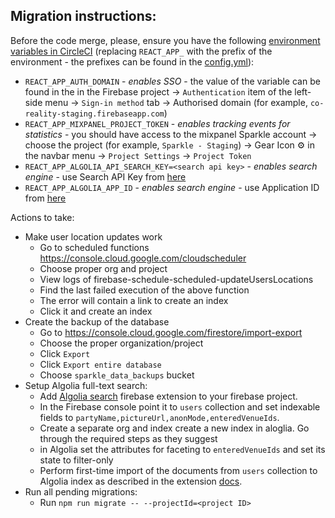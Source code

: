 ## Migration instructions:

Before the code merge, please, ensure you have the following [environment variables in CircleCI](https://app.circleci.com/settings/project/github/sparkletown/sparkle/environment-variables?return-to=https%3A%2F%2Fapp.circleci.com%2Fpipelines%2Fgithub%2Fsparkletown%2Fsparkle) (replacing `REACT_APP_` with the prefix of the environment - the prefixes can be found in the [config.yml](../../.circleci/config.yml)):

- `REACT_APP_AUTH_DOMAIN` - _enables SSO_ - the value of the variable can be found in the in the Firebase project -> `Authentication` item of the left-side menu -> `Sign-in method` tab -> Authorised domain (for example, `co-reality-staging.firebaseapp.com`)
- `REACT_APP_MIXPANEL_PROJECT_TOKEN` - _enables tracking events for statistics_ - you should have access to the mixpanel Sparkle account -> choose the project (for example, `Sparkle - Staging`) -> Gear Icon ⚙️ in the navbar menu -> `Project Settings` -> `Project Token`
- `REACT_APP_ALGOLIA_API_SEARCH_KEY=<search api key>` - _enables search engine_ - use Search API Key from [here](https://www.algolia.com/account/api-keys)
- `REACT_APP_ALGOLIA_APP_ID` - _enables search engine_ - use Application ID from [here](https://www.algolia.com/account/api-keys)

Actions to take:

- Make user location updates work
  - Go to scheduled functions https://console.cloud.google.com/cloudscheduler
  - Choose proper org and project
  - View logs of firebase-schedule-scheduled-updateUsersLocations
  - Find the last failed execution of the above function
  - The error will contain a link to create an index
  - Click it and create an index
- Create the backup of the database
  - Go to https://console.cloud.google.com/firestore/import-export
  - Choose the proper organization/project
  - Click `Export`
  - Click `Export entire database`
  - Choose `sparkle_data_backups` bucket
- Setup Algolia full-text search:
  - Add [Algolia search](https://www.algolia.com/developers/firebase-search-extension/) firebase extension to your firebase project.
  - In the Firebase console point it to `users` collection and set indexable fields to `partyName,pictureUrl,anonMode,enteredVenueIds`.
  - Create a separate org and index create a new index in aloglia. Go through the required steps as they suggest
  - in Algolia set the attributes for faceting to `enteredVenueIds` and set its state to filter-only
  - Perform first-time import of the documents from `users` collection to Algolia index as described in the extension [docs](https://github.com/algolia/firestore-algolia-search/blob/main/POSTINSTALL.md#optional-import-existing-documents-or-reindex-after-configuration-changes).
- Run all pending migrations:
  - Run `npm run migrate -- --projectId=<project ID>`
